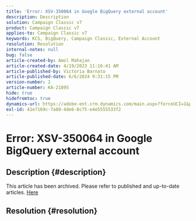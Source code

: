 ```yaml
---
title: 'Error: XSV-350064 in Google BigQuery external account'
description: Description
solution: Campaign Classic v7
product: Campaign Classic v7
applies-to: Campaign Classic v7
keywords: KCS, BigQuery, Campaign Classic, External Account
resolution: Resolution
internal-notes: null
bug: false
article-created-by: Amol Mahajan
article-created-date: 4/19/2023 11:16:41 AM
article-published-by: Victoria Barnato
article-published-date: 6/6/2024 9:31:15 PM
version-number: 2
article-number: KA-21895
hide: true
hidefromtoc: true
dynamics-url: https://adobe-ent.crm.dynamics.com/main.aspx?forceUCI=1&pagetype=entityrecord&etn=knowledgearticle&id=37f452a2-a3de-ed11-a7c7-6045bd0065b6
exl-id: 41e7169c-7a80-4de6-8c75-e4e5555533f2
---
```

# Error: XSV-350064 in Google BigQuery external account

## Description {#description}

This article has been archived. Please refer to published and up-to-date articles. [Here](https://experienceleague.adobe.com/search.html#sort=relevancy)

## Resolution {#resolution}
